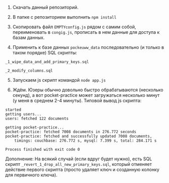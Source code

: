 1) Скачать данный репозиторий.

2) В папке с репозиторием выполнить `npm install`

3) Скопировать файл `EMPTYconfig.js` рядом с самим собой, переименовать в `congig.js`, прописать в нем данные для доступа к базам данных.

4) Применить к базе данных `pockeuww_data` последовательно (и только в таком порядке) SQL скрипты:

`_1_wipe_data_and_add_primary_keys.sql`

`_2_modify_columns.sql`

5) Запускаем js скрипт командой `node app.js`

6) Ждём. Юзеры обычно довольно быстро обрабатываются (несколько секунд), а вот pocket-practice
может загружаться несколько минут (у меня в среднем 2-4 минуты).
Типовой вывод js скрипта:
```
started
getting users...
users: fetched 122 documents

getting pocket-practice...
pocket-practice: fetched 7008 documents in 276.772 seconds
pocket-practice: fetched and successfully updated 7008 documents,
    timings: couchbase: 276.772 s, mysql: 7.399 s, total: 284.171 s

Process finished with exit code 0
```

Дополнение: На всякий случай (если вдруг будет нужно), есть SQL скрипт `_revert_1_drop_all_new_primary_keys.sql`,
который отменяет действие первого скрипта (просто удаляет ключ и созданную колонку для первичного ключа).
